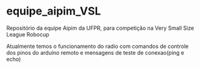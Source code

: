 # equipe_aipim_VSL
Repositório da equipe Aipim da UFPR, para competição na Very Small Size League Robocup

Atualmente temos o funcionamento do radio com comandos de controle dos pinos do arduino remoto e mensagens de teste de conexao(ping e echo)

